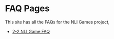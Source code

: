 # FAQ Pages

This site has all the FAQs for the NLI Games project, 
- [2-2 NLI Game FAQ](https://woollysocks.github.io/NLI-games-faqs/two-two-faq)